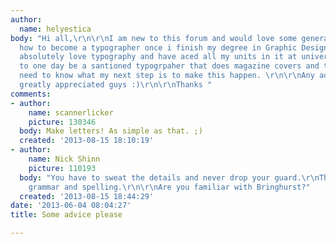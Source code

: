 ```yaml
---
author:
  name: helyestica
body: "Hi all,\r\n\r\nI am new to this forum and would love some general advice on
  how to become a typographer once i finish my degree in Graphic Design?\r\n\r\nI
  absolutely love typography and have aced all my units in it at university. I want
  to one day be a santioned typogrpaher that does magazine covers and the like. I
  need to know what my next step is to make this happen. \r\n\r\nAny advce would be
  greatly appreciated guys :)\r\n\r\nThanks "
comments:
- author:
    name: scannerlicker
    picture: 130346
  body: Make letters! As simple as that. ;)
  created: '2013-08-15 18:10:19'
- author:
    name: Nick Shinn
    picture: 110193
  body: "You have to sweat the details and never drop your guard.\r\nThat includes
    grammar and spelling.\r\n\r\nAre you familiar with Bringhurst?"
  created: '2013-08-15 18:44:29'
date: '2013-06-04 08:04:27'
title: Some advice please

---
```


